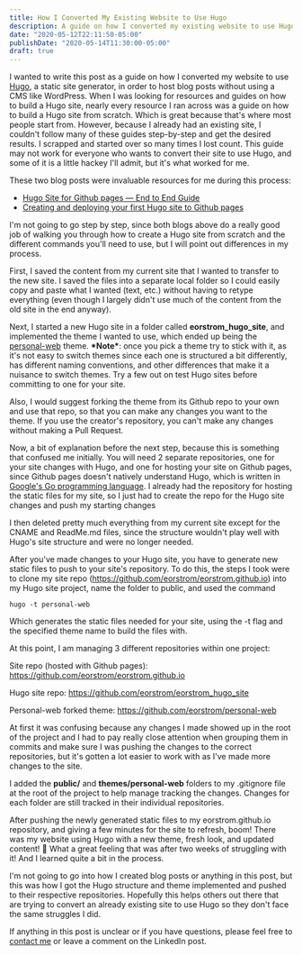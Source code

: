 ```yaml
---
title: How I Converted My Existing Website to Use Hugo
description: A guide on how I converted my existing website to use Hugo, a static site generator
date: "2020-05-12T22:11:50-05:00"
publishDate: "2020-05-14T11:30:00-05:00"
draft: true
---
```


I wanted to write this post as a guide on how I converted my website to use <a href='https://gohugo.io/' target='_blank'>Hugo</a>, a static site generator, in order to host blog posts without using a CMS like WordPress. When I was looking for resources and guides on how to build a Hugo site, nearly every resource I ran across was a guide on how to build a Hugo site from scratch. Which is great because that's where most people start from. However, because I already had an existing site, I couldn't follow many of these guides step-by-step and get the desired results. I scrapped and started over so many times I lost count. This guide may not work for everyone who wants to convert their site to use Hugo, and some of it is a little hackey I'll admit, but it's what worked for me.

These two blog posts were invaluable resources for me during this process:

* <a href='https://medium.com/@pritamp/hugo-site-for-github-pages-end-to-end-guide-797de62b9892' target='_blank'>Hugo Site for Github pages — End to End Guide</a>
* <a href='https://inside.getambassador.com/creating-and-deploying-your-first-hugo-site-to-github-pages-1e1f496cf88d' target='_blank'>Creating and deploying your first Hugo site to Github pages</a>

I'm not going to go step by step, since both blogs above do a really good job of walking you through how to create a Hugo site from scratch and the different commands you'll need to use, but I will point out differences in my process.

First, I saved the content from my current site that I wanted to transfer to the new site. I saved the files into a separate local folder so I could easily copy and paste what I wanted (text, etc.) without having to retype everything (even though I largely didn't use much of the content from the old site in the end anyway).

Next, I started a new Hugo site in a folder called **eorstrom_hugo_site**, and implemented the theme I wanted to use, which ended up being the <a href='https://themes.gohugo.io/personal-web/personal-web' target='_blank'>personal-web</a> theme. **\*Note\***: once you pick a theme try to stick with it, as it's not easy to switch themes since each one is structured a bit differently, has different naming conventions, and other differences that make it a nuisance to switch themes. Try a few out on test Hugo sites before committing to one for your site.

Also, I would suggest forking the theme from its Github repo to your own and use that repo, so that you can make any changes you want to the theme. If you use the creator's repository, you can't make any changes without making a Pull Request.

Now, a bit of explanation before the next step, because this is something that confused me initially. You will need 2 separate repositories, one for your site changes with Hugo, and one for hosting your site on Github pages, since Github pages doesn't natively understand Hugo, which is written in <a href='https://golang.org/' target='_blank'>Google's Go programming language</a>. I already had the repository for hosting the static files for my site, so I just had to create the repo for the Hugo site changes and push my starting changes

I then deleted pretty much everything from my current site except for the CNAME and ReadMe.md files, since the structure wouldn't play well with Hugo's site structure and were no longer needed.

After you've made changes to your Hugo site, you have to generate new static files to push to your site's repository. To do this, the steps I took were to clone my site repo (https://github.com/eorstrom/eorstrom.github.io) into my Hugo site project, name the folder to public, and used the command

```hugo -t personal-web```

Which generates the static files needed for your site, using the -t flag and the specified theme name to build the files with.

At this point, I am managing 3 different repositories within one project:

Site repo (hosted with Github pages): https://github.com/eorstrom/eorstrom.github.io 

Hugo site repo: https://github.com/eorstrom/eorstrom_hugo_site

Personal-web forked theme: https://github.com/eorstrom/personal-web

At first it was confusing because any changes I made showed up in the root of the project and I had to pay really close attention when grouping them in commits and make sure I was pushing the changes to the correct repositories, but it's gotten a lot easier to work with as I've made more changes to the site.

I added the **public/** and **themes/personal-web** folders to my .gitignore file at the root of the project to help manage tracking the changes. Changes for each folder are still tracked in their individual repositories.

After pushing the newly generated static files to my eorstrom.github.io repository, and giving a few minutes for the site to refresh, boom! There was my website using Hugo with a new theme, fresh look, and updated content! 🎉 What a great feeling that was after two weeks of struggling with it! And I learned quite a bit in the process.

I'm not going to go into how I created blog posts or anything in this post, but this was how I got the Hugo structure and theme implemented and pushed to their respective repositories. Hopefully this helps others out there that are trying to convert an already existing site to use Hugo so they don't face the same struggles I did.

If anything in this post is unclear or if you have questions, please feel free to <a href="/contact/">contact me</a> or leave a comment on the LinkedIn post.
